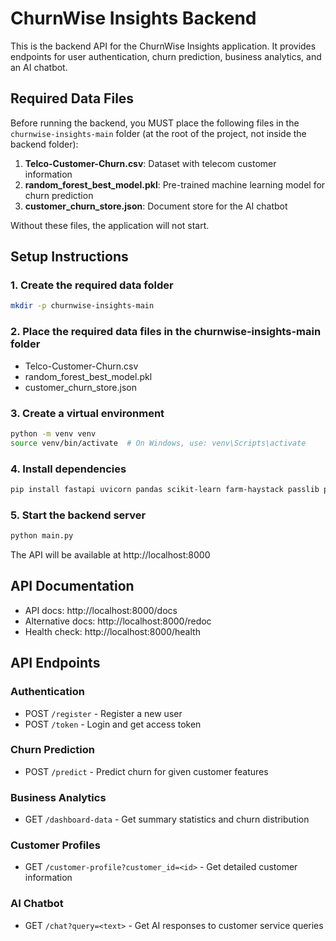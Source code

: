
# ChurnWise Insights Backend

This is the backend API for the ChurnWise Insights application. It provides endpoints for user authentication, churn prediction, business analytics, and an AI chatbot.

## Required Data Files

Before running the backend, you MUST place the following files in the `churnwise-insights-main` folder (at the root of the project, not inside the backend folder):

1. **Telco-Customer-Churn.csv**: Dataset with telecom customer information
2. **random_forest_best_model.pkl**: Pre-trained machine learning model for churn prediction
3. **customer_churn_store.json**: Document store for the AI chatbot

Without these files, the application will not start.

## Setup Instructions

### 1. Create the required data folder
```bash
mkdir -p churnwise-insights-main
```

### 2. Place the required data files in the churnwise-insights-main folder
- Telco-Customer-Churn.csv
- random_forest_best_model.pkl
- customer_churn_store.json

### 3. Create a virtual environment
```bash
python -m venv venv
source venv/bin/activate  # On Windows, use: venv\Scripts\activate
```

### 4. Install dependencies
```bash
pip install fastapi uvicorn pandas scikit-learn farm-haystack passlib python-multipart
```

### 5. Start the backend server
```bash
python main.py
```

The API will be available at http://localhost:8000

## API Documentation
- API docs: http://localhost:8000/docs
- Alternative docs: http://localhost:8000/redoc
- Health check: http://localhost:8000/health

## API Endpoints

### Authentication
- POST `/register` - Register a new user
- POST `/token` - Login and get access token

### Churn Prediction
- POST `/predict` - Predict churn for given customer features

### Business Analytics
- GET `/dashboard-data` - Get summary statistics and churn distribution

### Customer Profiles
- GET `/customer-profile?customer_id=<id>` - Get detailed customer information

### AI Chatbot
- GET `/chat?query=<text>` - Get AI responses to customer service queries
